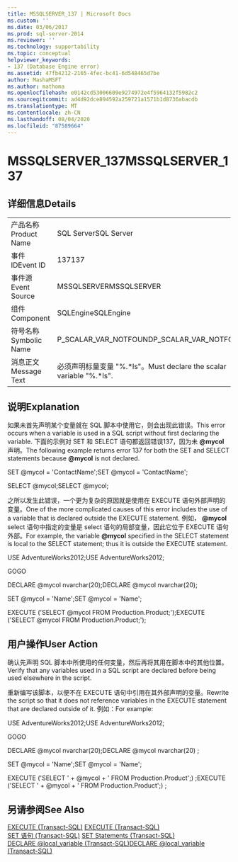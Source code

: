 ```yaml
---
title: MSSQLSERVER_137 | Microsoft Docs
ms.custom: ''
ms.date: 03/06/2017
ms.prod: sql-server-2014
ms.reviewer: ''
ms.technology: supportability
ms.topic: conceptual
helpviewer_keywords:
- 137 (Database Engine error)
ms.assetid: 47fb4212-2165-4fec-bc41-6d548465d7be
author: MashaMSFT
ms.author: mathoma
ms.openlocfilehash: e0142cd53006609e9274972e4f5964132f5982c2
ms.sourcegitcommit: ad4d92dce894592a259721a1571b1d8736abacdb
ms.translationtype: MT
ms.contentlocale: zh-CN
ms.lasthandoff: 08/04/2020
ms.locfileid: "87589664"
---
```

# <a name="mssqlserver_137"></a><span data-ttu-id="cff32-102">MSSQLSERVER_137</span><span class="sxs-lookup"><span data-stu-id="cff32-102">MSSQLSERVER_137</span></span>
    
## <a name="details"></a><span data-ttu-id="cff32-103">详细信息</span><span class="sxs-lookup"><span data-stu-id="cff32-103">Details</span></span>  
  
|||  
|-|-|  
|<span data-ttu-id="cff32-104">产品名称</span><span class="sxs-lookup"><span data-stu-id="cff32-104">Product Name</span></span>|<span data-ttu-id="cff32-105">SQL Server</span><span class="sxs-lookup"><span data-stu-id="cff32-105">SQL Server</span></span>|  
|<span data-ttu-id="cff32-106">事件 ID</span><span class="sxs-lookup"><span data-stu-id="cff32-106">Event ID</span></span>|<span data-ttu-id="cff32-107">137</span><span class="sxs-lookup"><span data-stu-id="cff32-107">137</span></span>|  
|<span data-ttu-id="cff32-108">事件源</span><span class="sxs-lookup"><span data-stu-id="cff32-108">Event Source</span></span>|<span data-ttu-id="cff32-109">MSSQLSERVER</span><span class="sxs-lookup"><span data-stu-id="cff32-109">MSSQLSERVER</span></span>|  
|<span data-ttu-id="cff32-110">组件</span><span class="sxs-lookup"><span data-stu-id="cff32-110">Component</span></span>|<span data-ttu-id="cff32-111">SQLEngine</span><span class="sxs-lookup"><span data-stu-id="cff32-111">SQLEngine</span></span>|  
|<span data-ttu-id="cff32-112">符号名称</span><span class="sxs-lookup"><span data-stu-id="cff32-112">Symbolic Name</span></span>|<span data-ttu-id="cff32-113">P_SCALAR_VAR_NOTFOUND</span><span class="sxs-lookup"><span data-stu-id="cff32-113">P_SCALAR_VAR_NOTFOUND</span></span>|  
|<span data-ttu-id="cff32-114">消息正文</span><span class="sxs-lookup"><span data-stu-id="cff32-114">Message Text</span></span>|<span data-ttu-id="cff32-115">必须声明标量变量 "%.\*ls"。</span><span class="sxs-lookup"><span data-stu-id="cff32-115">Must declare the scalar variable "%.\*ls".</span></span>|  
  
## <a name="explanation"></a><span data-ttu-id="cff32-116">说明</span><span class="sxs-lookup"><span data-stu-id="cff32-116">Explanation</span></span>  
 <span data-ttu-id="cff32-117">如果未首先声明某个变量就在 SQL 脚本中使用它，则会出现此错误。</span><span class="sxs-lookup"><span data-stu-id="cff32-117">This error occurs when a variable is used in a SQL script without first declaring the variable.</span></span> <span data-ttu-id="cff32-118">下面的示例对 SET 和 SELECT 语句都返回错误137，因为未 **@mycol** 声明。</span><span class="sxs-lookup"><span data-stu-id="cff32-118">The following example returns error 137 for both the SET and SELECT statements because **@mycol** is not declared.</span></span>  
  
 <span data-ttu-id="cff32-119">SET @mycol = 'ContactName';</span><span class="sxs-lookup"><span data-stu-id="cff32-119">SET @mycol = 'ContactName';</span></span>  
  
 <span data-ttu-id="cff32-120">SELECT @mycol;</span><span class="sxs-lookup"><span data-stu-id="cff32-120">SELECT @mycol;</span></span>  
  
 <span data-ttu-id="cff32-121">之所以发生此错误，一个更为复杂的原因就是使用在 EXECUTE 语句外部声明的变量。</span><span class="sxs-lookup"><span data-stu-id="cff32-121">One of the more complicated causes of this error includes the use of a variable that is declared outside the EXECUTE statement.</span></span> <span data-ttu-id="cff32-122">例如， **@mycol** select 语句中指定的变量是 select 语句的局部变量，因此它位于 EXECUTE 语句外部。</span><span class="sxs-lookup"><span data-stu-id="cff32-122">For example, the variable **@mycol** specified in the SELECT statement is local to the SELECT statement; thus it is outside the EXECUTE statement.</span></span>  
  
 <span data-ttu-id="cff32-123">USE AdventureWorks2012;</span><span class="sxs-lookup"><span data-stu-id="cff32-123">USE AdventureWorks2012;</span></span>  
  
 <span data-ttu-id="cff32-124">GO</span><span class="sxs-lookup"><span data-stu-id="cff32-124">GO</span></span>  
  
 <span data-ttu-id="cff32-125">DECLARE @mycol nvarchar(20);</span><span class="sxs-lookup"><span data-stu-id="cff32-125">DECLARE @mycol nvarchar(20);</span></span>  
  
 <span data-ttu-id="cff32-126">SET @mycol = 'Name';</span><span class="sxs-lookup"><span data-stu-id="cff32-126">SET @mycol = 'Name';</span></span>  
  
 <span data-ttu-id="cff32-127">EXECUTE ('SELECT @mycol FROM Production.Product;');</span><span class="sxs-lookup"><span data-stu-id="cff32-127">EXECUTE ('SELECT @mycol FROM Production.Product;');</span></span>  
  
## <a name="user-action"></a><span data-ttu-id="cff32-128">用户操作</span><span class="sxs-lookup"><span data-stu-id="cff32-128">User Action</span></span>  
 <span data-ttu-id="cff32-129">确认先声明 SQL 脚本中所使用的任何变量，然后再将其用在脚本中的其他位置。</span><span class="sxs-lookup"><span data-stu-id="cff32-129">Verify that any variables used in a SQL script are declared before being used elsewhere in the script.</span></span>  
  
 <span data-ttu-id="cff32-130">重新编写该脚本，以便不在 EXECUTE 语句中引用在其外部声明的变量。</span><span class="sxs-lookup"><span data-stu-id="cff32-130">Rewrite the script so that it does not reference variables in the EXECUTE statement that are declared outside of it.</span></span> <span data-ttu-id="cff32-131">例如：</span><span class="sxs-lookup"><span data-stu-id="cff32-131">For example:</span></span>  
  
 <span data-ttu-id="cff32-132">USE AdventureWorks2012;</span><span class="sxs-lookup"><span data-stu-id="cff32-132">USE AdventureWorks2012;</span></span>  
  
 <span data-ttu-id="cff32-133">GO</span><span class="sxs-lookup"><span data-stu-id="cff32-133">GO</span></span>  
  
 <span data-ttu-id="cff32-134">DECLARE @mycol nvarchar(20);</span><span class="sxs-lookup"><span data-stu-id="cff32-134">DECLARE @mycol nvarchar(20) ;</span></span>  
  
 <span data-ttu-id="cff32-135">SET @mycol = 'Name';</span><span class="sxs-lookup"><span data-stu-id="cff32-135">SET @mycol = 'Name';</span></span>  
  
 <span data-ttu-id="cff32-136">EXECUTE ('SELECT ' + @mycol + ' FROM Production.Product';) ;</span><span class="sxs-lookup"><span data-stu-id="cff32-136">EXECUTE ('SELECT ' + @mycol + ' FROM Production.Product';) ;</span></span>  
  
## <a name="see-also"></a><span data-ttu-id="cff32-137">另请参阅</span><span class="sxs-lookup"><span data-stu-id="cff32-137">See Also</span></span>  
 <span data-ttu-id="cff32-138">[EXECUTE (Transact-SQL)](/sql/t-sql/language-elements/execute-transact-sql) </span><span class="sxs-lookup"><span data-stu-id="cff32-138">[EXECUTE &#40;Transact-SQL&#41;](/sql/t-sql/language-elements/execute-transact-sql) </span></span>  
 <span data-ttu-id="cff32-139">[SET 语句 (Transact-SQL)](/sql/t-sql/statements/set-statements-transact-sql) </span><span class="sxs-lookup"><span data-stu-id="cff32-139">[SET Statements &#40;Transact-SQL&#41;](/sql/t-sql/statements/set-statements-transact-sql) </span></span>  
 [<span data-ttu-id="cff32-140">DECLARE @local_variable (Transact-SQL)</span><span class="sxs-lookup"><span data-stu-id="cff32-140">DECLARE @local_variable &#40;Transact-SQL&#41;</span></span>](/sql/t-sql/language-elements/declare-local-variable-transact-sql)  
  
  
